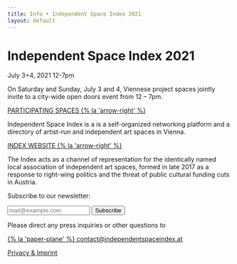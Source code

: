 ```yaml
---
title: Info • Independent Space Index 2021
layout: default
---
```


# Independent Space Index 2021
July 3+4, 2021
12-7pm

On Saturday and Sunday, July 3 and 4, Viennese project spaces jointly invite to a city-wide open doors event from 12 – 7pm.

[PARTICIPATING SPACES {% la 'arrow-right' %}](/list)

Independent Space Index is a is a self-organized networking platform and a directory of artist-run and independent art spaces in Vienna.

[INDEX WEBSITE {% la 'arrow-right' %}](https://independentspaceindex.at)

The Index acts as a channel of representation for the identically named local association of independent art spaces, formed in late 2017 as a response to right-wing politics and the threat of public cultural funding cuts in Austria.

Subscribe to our newsletter:
<div class="signup-form-container">
    <form id="signup-form" class="signup-form" action="https://independentspaceindex.us3.list-manage.com/subscribe/post?u=0374c316ca0bed48cd24b414d&amp;id=c15dfe900b&amp;c=callback" method="post" target="_blank">
        <div id="js-form-inputs" class="inputs">
            <input class="c-form__input c-button" type="email" name="EMAIL" id="mce-EMAIL" value="" placeholder="mail@example.com" required>
            <button type="submit" name="subscribe" id="mc-embedded-subscribe" class="c-form__input c-button">
                Subscribe
            </button>
        </div>
    
<div style="position: absolute; left: -5000px;" aria-hidden="true"><input type="text" id="js-validate-robot" name="b_8d7d053576f22631489f1987e_32c3d6d6cf" tabindex="-1" value=""></div>
    
<p id="js-subscribe-response"></p>
</form>
</div>

Please direct any press inquiries or other questions to

[{% la 'paper-plane' %} contact@independentspaceindex.at](mailto:contact@independentspaceindex.at)

[Privacy & Imprint](https://independentspaceindex.at/imprint)